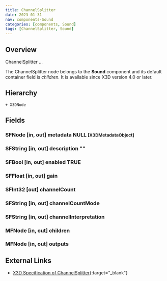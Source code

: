 ```yaml
---
title: ChannelSplitter
date: 2023-01-31
nav: components-Sound
categories: [components, Sound]
tags: [ChannelSplitter, Sound]
---
```

<style>
.post h3 {
   word-spacing: 0.2em;
}
</style>

## Overview

ChannelSplitter ...

The ChannelSplitter node belongs to the **Sound** component and its default container field is *children.* It is available since X3D version 4.0 or later.

## Hierarchy

```
+ X3DNode
```

## Fields

### SFNode [in, out] **metadata** NULL <small>[X3DMetadataObject]</small>

### SFString [in, out] **description** ""

### SFBool [in, out] **enabled** TRUE

### SFFloat [in, out] **gain** <small></small>

### SFInt32 [out] **channelCount**

### SFString [in, out] **channelCountMode** <small></small>

### SFString [in, out] **channelInterpretation** <small></small>

### MFNode [in, out] **children** <small></small>

### MFNode [in, out] **outputs** <small></small>

## External Links

- [X3D Specification of ChannelSplitter](https://www.web3d.org/documents/specifications/19775-1/V4.0/Part01/components/sound.html#ChannelSplitter){:target="_blank"}
